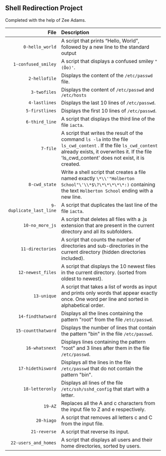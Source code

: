 ## Shell Redirection Project
Completed with the help of Zee Adams.

|File | Description|
|----:|:-----------|
|`0-hello_world` | A script that prints “Hello, World”, followed by a new line to the standard output|
|`1-confused_smiley` | A script that displays a confused smiley `"(Ôo)'`.|
|`2-hellofile` | Displays the content of the `/etc/passwd` file.|
|`3-twofiles` | Displays the content of `/etc/passwd` and `/etc/hosts`|
|`4-lastlines` | Displays the last 10 lines of `/etc/passwd`.|
|`5-firstlines` | Displays the first 10 lines of `/etc/passwd`.|
|`6-third_line` | A script that displays the third line of the file `iacta`.|
|`7-file` | A script that writes the result of the command `ls -la` into the file `ls_cwd_content` . If the file `ls_cwd_content` already exists, it overwrites it. If the file 'ls_cwd_content' does not exist, it is created.|
|`8-cwd_state` | Write a shell script that creates a file named exactly `\*\\'"Holberton School"\'\\*$\?\*\*\*\*\*:)` containing the text `Holberton School` ending with a new line.|
|`9-duplicate_last_line` | A script that duplicates the last line of the file `iacta`.|
|`10-no_more_js` | A script that deletes all files with a .js extension that are present in the current directory and all its subfolders.|
|`11-directories` | A script that counts the number of directories and sub-directories in the current directory (hidden directories included).|
|`12-newest_files` | A script that displays the 10 newest files in the current directory. (sorted from oldest to newest).|
|`13-unique` | A script that takes a list of words as input and prints only words that appear exactly once. One word per line and sorted in alphabetical order. |
|`14-findthatword` | Displays all the lines containing the pattern "root" from the file `/etc/passwd`.|
|`15-countthatword` | Displays the number of lines that contain the pattern "bin" in the file `/etc/passwd`.|
|`16-whatsnext` | Displays lines containing the pattern "root" and 3 lines after them in the file `/etc/passwd`.|
|`17-hidethisword` | Displays all the lines in the file `/etc/passwd` that do not contain the pattern "bin".|
|`18-letteronly` | Displays all lines of the file `/etc/ssh/sshd_config` that start with a letter.|
|`19-AZ` | Replaces all the A and c characters from the input file to Z and e respectively.|
|`20-hiago` | A script that removes all letters c and C from the input file.|
|`21-reverse` | A script that reverse its input.|
|`22-users_and_homes` | A script that displays all users and their home directories, sorted by users.|
